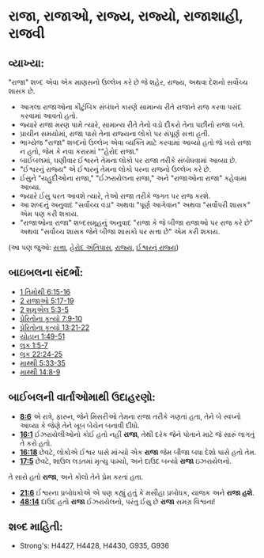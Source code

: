 # રાજા, રાજાઓ, રાજ્ય, રાજ્યો, રાજાશાહી, રાજવી 

## વ્યાખ્યા: 

"રાજા" શબ્દ એવા એક માણસનો ઉલ્લેખ કરે છે જે શહેર, રાજ્ય, અથવા દેશનો સર્વોચ્ચ શાસક છે.

* આગલા રાજાઓના કૌટુંબિક સંબંધને કારણે સામાન્ય રીતે રાજાને રાજ કરવા પસંદ કરવામાં આવતો હતો.
* જ્યારે રાજા મરણ પામે ત્યારે, સામાન્ય રીતે તેનો વડો દીકરો તેના પછીનો રાજા બને.
* પ્રાચીન સમયોમાં, રાજા પાસે તેના રાજ્યના લોકો પર સંપૂર્ણ સત્તા હતી.
* ભાગ્યેજ "રાજા" શબ્દનો ઉલ્લેખ એવા વ્યક્તિ માટે કરવામાં આવ્યો હતો જે ખરો રાજા ન હતો, જેમ કે નવા કરારમાં "”હેરોદ રાજા."
* બાઈબલમાં, ઘણીવાર ઈશ્વરને તેમના લોકો પર રાજા તરીકે સંબોધવામાં આવ્યા છે.
* "ઈશ્વરનું રાજ્ય" એ ઈશ્વરનું તેમના લોકો પરના રાજનો ઉલ્લેખ કરે છે.
* ઈસુને "યહુદીઓના રાજા," "ઈઝરાયેલના રાજા," અને "રાજાઓના રાજા" કહેવામા આવ્યા.
* જ્યારે ઈસુ પરત આવશે ત્યારે, તેઓ રાજા તરીકે જગત પર રાજ કરશે.
* આ શબ્દનું અનુવાદ "સર્વોચ્ચ વડા" અથવા "પૂર્ણ આગેવાન" અથવા "સર્વોપરી શાસક" એમ પણ કરી શકાય.
* "રાજાઓના રાજા" શબ્દસમૂહનું અનુવાદ "રાજા કે જે બીજા રાજાઓ પર રાજ કરે છે" અથવા "સર્વોચ્ચ શાસક જેને બીજા શાસકો પર સત્તા છે" એમ કરી શકાય.

(આ પણ જુઓ: [સત્તા](../kt/authority.md), [હેરોદ અંતિપાસ](../names/herodantipas.md), [રાજ્ય](../other/kingdom.md), [ઈશ્વરનું રાજ્ય](../kt/kingdomofgod.md))

## બાઇબલના સંદર્ભો: 

* [1 તિમોથી 6:15-16](rc://gu/tn/help/1ti/06/15)
* [2 રાજાઓ 5:17-19](rc://gu/tn/help/2ki/05/17)
* [2 શમુએલ 5:3-5](rc://gu/tn/help/2sa/05/03)
* [પ્રેરિતોના કૃત્યો 7:9-10](rc://gu/tn/help/act/07/09)
* [પ્રેરિતોના કૃત્યો 13:21-22](rc://gu/tn/help/act/13/21)
* [યોહાન 1:49-51](rc://gu/tn/help/jhn/01/49)
* [લૂક 1:5-7](rc://gu/tn/help/luk/01/05)
* [લૂક 22:24-25](rc://gu/tn/help/luk/22/24)
* [માથ્થી 5:33-35](rc://gu/tn/help/mat/05/33)
* [માથ્થી 14:8-9](rc://gu/tn/help/mat/14/08)

## બાઈબલની વાર્તાઓમાથી ઉદાહરણો: 

* __[8:6](rc://gu/tn/help/obs/08/06)__  એ રાત્રે, ફારુન, જેને મિસરીઓ તેમના રાજા તરીકે ગણતાં હતા, તેને બે સ્વપ્નો આવ્યા કે જેણે તેને ખૂબ બેચેન બનાવી દીધો.
* __[16:1](rc://gu/tn/help/obs/16/01)__  ઈઝરાયેલીઓનો કોઈ હતો નહીં __રાજા__, તેથી દરેક જેને પોતાને માટે જે સારું લાગતું તે કરો હતો.
* __[16:18](rc://gu/tn/help/obs/16/18)__  છેવટે, લોકોએ ઈશ્વર પાસે માંગ્યો એક  __રાજા__ જેમ બીજા બધા દેશો પાસે હતો તેમ.
* __[17:5](rc://gu/tn/help/obs/17/05)__  છેવટે, શાઉલ લડતમાં મૃત્યુ પામ્યો, અને દાઉદ બન્યો __રાજા__ ઇઝરાયેલનો.

તે સારો હતો __રાજા__, અને કોલો તેને પ્રેમ કરતાં હતા.

* __[21:6](rc://gu/tn/help/obs/21/06)__  ઈશ્વરના પ્રબોધકોએ  એ પણ કહ્યું હતું કે મસીહા પ્રબોધક, યાજક અને __રાજા હશે__.
* __[48:14](rc://gu/tn/help/obs/48/14)__  દાઉદ હતો __રાજા__ ઈઝરાયેલનો, પરંતુ ઈસુ છે __રાજા__ સમગ્ર વિશ્વના!

## શબ્દ માહિતી: 

* Strong's: H4427, H4428, H4430, G935, G936
